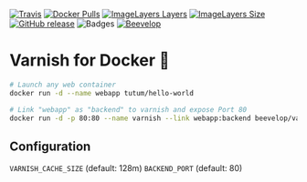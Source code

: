 [![Travis](https://shields.beevelop.com/travis/beevelop/docker-varnish.svg?style=flat-square)](https://travis-ci.org/beevelop/docker-varnish)
[![Docker Pulls](https://shields.beevelop.com/docker/pulls/beevelop/varnish.svg?style=flat-square)](https://links.beevelop.com/d-varnish)
[![ImageLayers Layers](https://shields.beevelop.com/imagelayers/layers/beevelop/varnish/latest.svg?style=flat-square)](https://links.beevelop.com/d-varnish)
[![ImageLayers Size](https://shields.beevelop.com/imagelayers/image-size/beevelop/varnish/latest.svg?style=flat-square)](https://links.beevelop.com/d-varnish)
[![GitHub release](https://shields.beevelop.com/github/release/beevelop/docker-varnish.svg?style=flat-square)](https://github.com/beevelop/docker-varnish/releases)
![Badges](https://shields.beevelop.com/badge/badges-7-brightgreen.svg?style=flat-square)
[![Beevelop](https://links.beevelop.com/honey-badge)](https://beevelop.com)

# Varnish for Docker :whale:

```bash
# Launch any web container
docker run -d --name webapp tutum/hello-world

# Link "webapp" as "backend" to varnish and expose Port 80
docker run -d -p 80:80 --name varnish --link webapp:backend beevelop/varnish
```

## Configuration
`VARNISH_CACHE_SIZE` (default: 128m)
`BACKEND_PORT` (default: 80)
